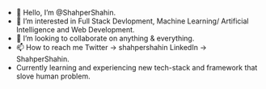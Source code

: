 - 👋 Hello, I’m @ShahperShahin.
- 👀 I’m interested in Full Stack Devlopment, Machine Learning/ Artificial Intelligence and Web Development.
- 💞️ I’m looking to collaborate on anything & everything.
- 📫 How to reach me Twitter -> shahpershahin LinkedIn -> ShahperShahin.
- Currently learning and experiencing new tech-stack and framework that slove human problem.

<!---
ShahperShahin/ShahperShahin is a ✨ special ✨ repository because its `README.md` (this file) appears on your GitHub profile.
You can click the Preview link to take a look at your changes.
--->
